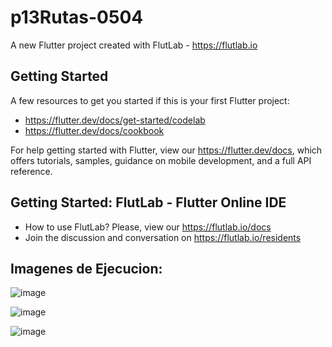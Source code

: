 # p13Rutas-0504

A new Flutter project created with FlutLab - https://flutlab.io

## Getting Started

A few resources to get you started if this is your first Flutter project:

- https://flutter.dev/docs/get-started/codelab
- https://flutter.dev/docs/cookbook

For help getting started with Flutter, view our
https://flutter.dev/docs, which offers tutorials,
samples, guidance on mobile development, and a full API reference.

## Getting Started: FlutLab - Flutter Online IDE

- How to use FlutLab? Please, view our https://flutlab.io/docs
- Join the discussion and conversation on https://flutlab.io/residents

## Imagenes de Ejecucion:

![image](https://github.com/JorgeMeza123/P14-6J-0504/assets/143548420/6016519a-649a-47b4-8ca5-c78c30d34fb8)

![image](https://github.com/JorgeMeza123/P14-6J-0504/assets/143548420/fb22d15b-1c34-41e0-8549-cfd86a87c50b)

![image](https://github.com/JorgeMeza123/P14-6J-0504/assets/143548420/c5057918-823e-4893-ae32-0904bd9f2592)



